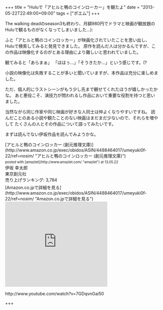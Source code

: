 +++
title =  "Huluで「アヒルと鴨のコインローカー」を観たよ"
date =  "2013-05-22T22:49:00+09:00"
tags = ["ポエム"]
+++
<p>The walking deadのseason3も終わり、月額980円でドラマと映画が観放題のHuluで観るものがなくなってしまいました...):</p>

<p>ふと「アヒルと鴨のコインロッカー」が映画化されていたことを思い出し、Huluで検索してみると発見できました。
原作を読んだ人は分かるんですが、この作品は映像化するのがとある理由により難しいと思われていました。</p>

<p>観てみると「あらまぁ」 「ほほぅ...」「そうきたか...」という感じです。(?</p>

<p>小説の映像化は失敗することが多いと聞いていますが、本作品は充分に楽しめました。</p>

<p>ただ、個人的にラストシーンがもう少し先まで観せてくれたほうが嬉しかったかな。
あと悪役こそ、演技力が問われるし作品において重要な役割を持つと思いました。</p>

<p>当然ながら同じ作家や同じ映画が好きな人同士は仲よくなりやすいですね。
読んだことのある小説や観たことのない映画はまだまだ少ないので、それらを増やして
たくさんの人とその作品について語ってみたいです。</p>

<p>まずは読んでない伊坂作品を読んでみようかな。</p>

<div class="amazlet-box" style="margin-bottom:0px;"><div class="amazlet-image" style="float:left;margin:0px 12px 1px 0px;">[アヒルと鴨のコインロッカー (創元推理文庫)](http://www.amazon.co.jp/exec/obidos/ASIN/4488464017/umeyuki0f-22/ref=nosim/ "アヒルと鴨のコインロッカー (創元推理文庫)")<div class="amazlet-powered-date" style="font-size:80%;margin-top:5px;line-height:120%">posted with [amazlet](http://www.amazlet.com/ "amazlet") at 13.05.22</div></div><div class="amazlet-detail">伊坂 幸太郎 <br />東京創元社 <br />売り上げランキング: 3,784<br /></div><div class="amazlet-sub-info" style="float: left;"><div class="amazlet-link" style="margin-top: 5px">[Amazon.co.jpで詳細を見る](http://www.amazon.co.jp/exec/obidos/ASIN/4488464017/umeyuki0f-22/ref=nosim/ "Amazon.co.jpで詳細を見る")</div></div></div><div class="amazlet-footer" style="clear: left"></div></div>

<iframe frameborder="0" allowtransparency="true" height="280" width="336" marginheight="0" scrolling="no" src="http://ad.jp.ap.valuecommerce.com/servlet/htmlbanner?sid=3029763&pid=881695318" marginwidth="0"><script language="javascript" src="http://ad.jp.ap.valuecommerce.com/servlet/jsbanner?sid=3029763&pid=881695318"></script><noscript><a href="http://ck.jp.ap.valuecommerce.com/servlet/referral?sid=3029763&pid=881695318" target="_blank" ><img src="http://ad.jp.ap.valuecommerce.com/servlet/gifbanner?sid=3029763&pid=881695318" height="280" width="336" border="0"></a></noscript></iframe>

<p>http://www.youtube.com/watch?v=7GDqvnGai50</p>

+++
